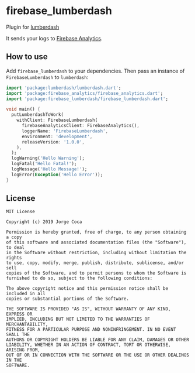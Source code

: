 # firebase_lumberdash

Plugin for [lumberdash](https://github.com/jorgecoca/lumberdash)

It sends your logs to [Firebase Analytics](https://firebase.google.com/docs/analytics).

## How to use

Add `firebase_lumberdash` to your dependencies. Then pass an instance of `FirebaseLumberdash` to `lumberdash`:

```dart
import 'package:lumberdash/lumberdash.dart';
import 'package:firebase_analytics/firebase_analytics.dart';
import 'package:firebase_lumberdash/firebase_lumberdash.dart';

void main() {
  putLumberdashToWork(
    withClient: FirebaseLumberdash(
      firebaseAnalyticsClient: FirebaseAnalytics(),
      loggerName: 'FirebaseLumberdash',
      environment: 'development',
      releaseVersion: '1.0.0',
    ),
  );
  logWarning('Hello Warning');
  logFatal('Hello Fatal!');
  logMessage('Hello Message!');
  logError(Exception('Hello Error'));
}
```

## License

```
MIT License

Copyright (c) 2019 Jorge Coca

Permission is hereby granted, free of charge, to any person obtaining a copy
of this software and associated documentation files (the "Software"), to deal
in the Software without restriction, including without limitation the rights
to use, copy, modify, merge, publish, distribute, sublicense, and/or sell
copies of the Software, and to permit persons to whom the Software is
furnished to do so, subject to the following conditions:

The above copyright notice and this permission notice shall be included in all
copies or substantial portions of the Software.

THE SOFTWARE IS PROVIDED "AS IS", WITHOUT WARRANTY OF ANY KIND, EXPRESS OR
IMPLIED, INCLUDING BUT NOT LIMITED TO THE WARRANTIES OF MERCHANTABILITY,
FITNESS FOR A PARTICULAR PURPOSE AND NONINFRINGEMENT. IN NO EVENT SHALL THE
AUTHORS OR COPYRIGHT HOLDERS BE LIABLE FOR ANY CLAIM, DAMAGES OR OTHER
LIABILITY, WHETHER IN AN ACTION OF CONTRACT, TORT OR OTHERWISE, ARISING FROM,
OUT OF OR IN CONNECTION WITH THE SOFTWARE OR THE USE OR OTHER DEALINGS IN THE
SOFTWARE.
```
